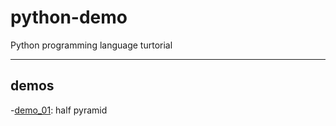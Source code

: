 # python-demo
Python programming language turtorial

---

## demos

-[demo_01](./demo_01/): half pyramid
